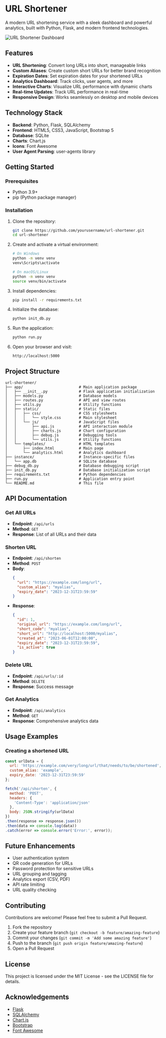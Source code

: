 # URL Shortener

A modern URL shortening service with a sleek dashboard and powerful analytics, built with Python, Flask, and modern frontend technologies.

![URL Shortener Dashboard](https://example.com/url-shortener-screenshot.png)

## Features

- **URL Shortening**: Convert long URLs into short, manageable links
- **Custom Aliases**: Create custom short URLs for better brand recognition
- **Expiration Dates**: Set expiration dates for your shortened URLs
- **Analytics Dashboard**: Track clicks, user agents, and more
- **Interactive Charts**: Visualize URL performance with dynamic charts
- **Real-time Updates**: Track URL performance in real-time
- **Responsive Design**: Works seamlessly on desktop and mobile devices

## Technology Stack

- **Backend**: Python, Flask, SQLAlchemy
- **Frontend**: HTML5, CSS3, JavaScript, Bootstrap 5
- **Database**: SQLite
- **Charts**: Chart.js
- **Icons**: Font Awesome
- **User Agent Parsing**: user-agents library

## Getting Started

### Prerequisites

- Python 3.9+
- pip (Python package manager)

### Installation

1. Clone the repository:
   ```bash
   git clone https://github.com/yourusername/url-shortener.git
   cd url-shortener
   ```

2. Create and activate a virtual environment:
   ```bash
   # On Windows
   python -m venv venv
   venv\Scripts\activate

   # On macOS/Linux
   python -m venv venv
   source venv/bin/activate
   ```

3. Install dependencies:
   ```bash
   pip install -r requirements.txt
   ```

4. Initialize the database:
   ```bash
   python init_db.py
   ```

5. Run the application:
   ```bash
   python run.py
   ```

6. Open your browser and visit:
   ```
   http://localhost:5000
   ```

## Project Structure

```
url-shortener/
├── app/                         # Main application package
│   ├── __init__.py              # Flask application initialization
│   ├── models.py                # Database models
│   ├── routes.py                # API and view routes
│   ├── utils.py                 # Utility functions
│   ├── static/                  # Static files
│   │   ├── css/                 # CSS stylesheets
│   │   │   └── style.css        # Main stylesheet
│   │   └── js/                  # JavaScript files
│   │       ├── api.js           # API interaction module
│   │       ├── charts.js        # Chart configuration
│   │       ├── debug.js         # Debugging tools
│   │       └── utils.js         # Utility functions
│   └── templates/               # HTML templates
│       ├── index.html           # Main page
│       └── analytics.html       # Analytics dashboard
├── instance/                    # Instance-specific files
│   └── app.db                   # SQLite database
├── debug_db.py                  # Database debugging script
├── init_db.py                   # Database initialization script
├── requirements.txt             # Python dependencies
├── run.py                       # Application entry point
└── README.md                    # This file
```

## API Documentation

### Get All URLs
- **Endpoint**: `/api/urls`
- **Method**: `GET`
- **Response**: List of all URLs and their data

### Shorten URL
- **Endpoint**: `/api/shorten`
- **Method**: `POST`
- **Body**:
  ```json
  {
    "url": "https://example.com/long/url",
    "custom_alias": "myalias",
    "expiry_date": "2023-12-31T23:59:59"
  }
  ```
- **Response**:
  ```json
  {
    "id": 1,
    "original_url": "https://example.com/long/url",
    "short_code": "myalias",
    "short_url": "http://localhost:5000/myalias",
    "created_at": "2023-06-01T12:00:00",
    "expiry_date": "2023-12-31T23:59:59",
    "is_active": true
  }
  ```

### Delete URL
- **Endpoint**: `/api/urls/:id`
- **Method**: `DELETE`
- **Response**: Success message

### Get Analytics
- **Endpoint**: `/api/analytics`
- **Method**: `GET`
- **Response**: Comprehensive analytics data

## Usage Examples

### Creating a shortened URL

```javascript
const urlData = {
  url: 'https://example.com/very/long/url/that/needs/to/be/shortened',
  custom_alias: 'example',
  expiry_date: '2023-12-31T23:59:59'
};

fetch('/api/shorten', {
  method: 'POST',
  headers: {
    'Content-Type': 'application/json'
  },
  body: JSON.stringify(urlData)
})
.then(response => response.json())
.then(data => console.log(data))
.catch(error => console.error('Error:', error));
```

## Future Enhancements

- User authentication system
- QR code generation for URLs
- Password protection for sensitive URLs
- URL grouping and tagging
- Analytics export (CSV, PDF)
- API rate limiting
- URL quality checking

## Contributing

Contributions are welcome! Please feel free to submit a Pull Request.

1. Fork the repository
2. Create your feature branch (`git checkout -b feature/amazing-feature`)
3. Commit your changes (`git commit -m 'Add some amazing feature'`)
4. Push to the branch (`git push origin feature/amazing-feature`)
5. Open a Pull Request

## License

This project is licensed under the MIT License - see the LICENSE file for details.

## Acknowledgements

- [Flask](https://flask.palletsprojects.com/)
- [SQLAlchemy](https://www.sqlalchemy.org/)
- [Chart.js](https://www.chartjs.org/)
- [Bootstrap](https://getbootstrap.com/)
- [Font Awesome](https://fontawesome.com/) 